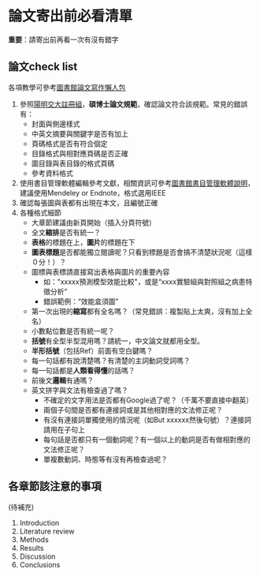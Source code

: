 # 論文寄出前必看清單
**重要**：請寄出前再看一次有沒有錯字


## 論文check list

各項教學可參考[圖書館論文寫作懶人包](https://news.lib.nctu.edu.tw/category/researches/writing-research-papers/)

1. 參照[陽明交大註冊組](https://aa.nycu.edu.tw/reg/regulation/)，**碩博士論文規範**，確認論文符合該規範。常見的錯誤有：
    - 封面與側邊樣式
    - 中英文摘要與關鍵字是否有加上
    - 頁碼格式是否有符合個定
    - 目錄格式與相對應頁碼是否正確
    - 圖目錄與表目錄的格式頁碼
    - 參考資料格式
2. 使用書目管理軟體編輯參考文獻，相關資訊可參考[圖書館書目管理軟體說明](https://news.lib.nctu.edu.tw/category/researches/reference-management-tools/)，建議使用Mendeley or Endnote，格式選用IEEE
3. 確認每張圖與表都有出現在本文，且編號正確
4. 各種格式細節
    - 大章節建議由新頁開始（插入分頁符號）
    - 全文**縮排**是否有統一？
    - **表格**的標題在上，**圖片**的標題在下
    - **圖表標題**是否都能獨立閱讀呢？只看到標題是否會搞不清楚狀況呢（這樣０分！）？
    - 圖標與表標請直接寫出表格與圖片的重要內容
        - 如："xxxxx預測模型效能比較"，或是“xxxx實驗組與對照組之病患特徵分析”
        - 錯誤範例：“效能盒須圖”
    - 第一次出現的**縮寫**都有全名嗎？（常見錯誤：複製貼上太爽，沒有加上全名）
    - 小數點位數是否有統一呢？
    - **括號**有全型半型混用嗎？請統一，中文論文就都用全型。
    - **半形括號**（包括Ref）前面有空白鍵嗎？
    - 每一句話都有說清楚嗎？有清楚的主詞動詞受詞嗎？
    - 每一句話都是**人類看得懂**的話嗎？
    - 前後文**邏輯**有通嗎？
    - 英文拼字與文法有檢查過了嗎？
        - 不確定的文字用法是否都有Google過了呢？（千萬不要直接中翻英）
        - 兩個子句間是否都有連接詞或是其他相對應的文法修正呢？
        - 有沒有連接詞單獨使用的情況呢（如But xxxxxx然後句號）？連接詞請用在子句上
        - 每句話是否都只有一個動詞呢？有一個以上的動詞是否有做相對應的文法修正呢？
        - 單複數動詞、時態等有沒有再檢查過呢？

## 各章節該注意的事項

(待補充)

1. Introduction
2. Literature review
3. Methods
4. Results
5. Discussion
6. Conclusions




